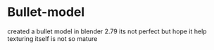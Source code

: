 # Bullet-model
created a bullet model in blender 2.79 its not perfect but hope it help texturing itself is not so mature  
